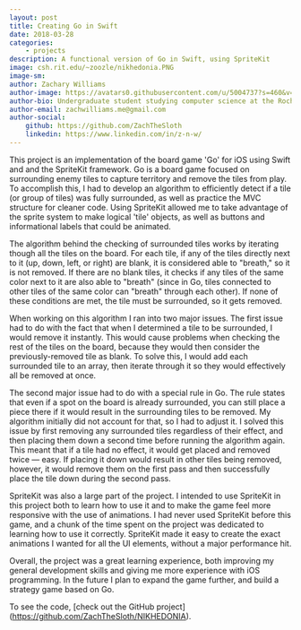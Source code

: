 ```yaml
---
layout: post
title: Creating Go in Swift
date: 2018-03-28
categories:
	- projects
description: A functional version of Go in Swift, using SpriteKit
image: csh.rit.edu/~zoozle/nikhedonia.PNG
image-sm: 
author: Zachary Williams
author-image: https://avatars0.githubusercontent.com/u/5004737?s=460&v=4
author-bio: Undergraduate student studying computer science at the Rochester Institute of Technology. I specialize in web & app development, as well as user experience design.
author-email: zachwilliams.me@gmail.com
author-social:
	github: https://github.com/ZachTheSloth
	linkedin: https://www.linkedin.com/in/z-n-w/
---
```


This project is an implementation of the board game 'Go' for iOS using Swift and and the SpriteKit framework. Go is a board game focused on surrounding enemy tiles to capture territory and remove the tiles from play. To accomplish this, I had to develop an algorithm to efficiently detect if a tile (or group of tiles) was fully surrounded, as well as practice the MVC structure for cleaner code. Using SpriteKit allowed me to take advantage of the sprite system to make logical 'tile' objects, as well as buttons and informational labels that could be animated.

The algorithm behind the checking of surrounded tiles works by iterating though all the tiles on the board. For each tile, if any of the tiles directly next to it (up, down, left, or right) are blank, it is considered able to "breath," so it is not removed. If there are no blank tiles, it checks if any tiles of the same color next to it are also able to "breath" (since in Go, tiles connected to other tiles of the same color can "breath" through each other). If none of these conditions are met, the tile must be surrounded, so it gets removed.

When working on this algorithm I ran into two major issues. The first issue had to do with the fact that when I determined a tile to be surrounded, I would remove it instantly. This would cause problems when checking the rest of the tiles on the board, because they would then consider the previously-removed tile as blank. To solve this, I would add each surrounded tile to an array, then iterate through it so they would effectively all be removed at once.

The second major issue had to do with a special rule in Go. The rule states that even if a spot on the board is already surrounded, you can still place a piece there if it would result in the surrounding tiles to be removed. My algorithm initially did not account for that, so I had to adjust it. I solved this issue by first removing any surrounded tiles regardless of their effect, and then placing them down a second time before running the algorithm again. This meant that if a tile had no effect, it would get placed and removed twice — easy. If placing it down would result in other tiles being removed, however, it would remove them on the first pass and then successfully place the tile down during the second pass.

SpriteKit was also a large part of the project. I intended to use SpriteKit in this project both to learn how to use it and to make the game feel more responsive with the use of animations. I had never used SpriteKit before this game, and a chunk of the time spent on the project was dedicated to learning how to use it correctly. SpriteKit made it easy to create the exact animations I wanted for all the UI elements, without a major performance hit.

Overall, the project was a great learning experience, both improving my general development skills and giving me more experience with iOS programming. In the future I plan to expand the game further, and build a strategy game based on Go.

To see the code, [check out the GitHub project]
(https://github.com/ZachTheSloth/NIKHEDONIA).